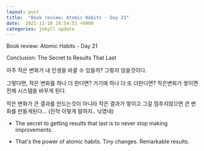 ```yaml
---
layout: post
title:  "Book review: Atomic Habits - Day 21"
date:  2021-11-18 19:54:51 +0900 
categories: jekyll update
---
```


Book review: Atomic Habits - Day 21

Conclusion: The Secret to Results That Last

아주 작은 변화가 내 인생을 바꿀 수 있을까? 그렇지 않을것이다.

그렇다면, 작은 변화를 하나 더 한다면? 거기에 하나 더 또 더한다면? 작은변화가 쌓이면 전체 시스템을 바꾸게 된다.

작은 변화가 큰 결과를 만드는것이 아니라 작은 결과가 쌓이고 그걸 멈추지않으면 큰 변화를 만들게된다... (진작 이렇게 말하지.. 낚였네)

* The secret to getting results that last is to never stop making improvements.

* That's the power of atomic habits. Tiny changes. Remarkable results.
